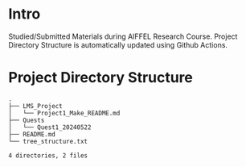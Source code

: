 # Intro
Studied/Submitted Materials during AIFFEL Research Course.
Project Directory Structure is automatically updated using Github Actions.
# Project Directory Structure
```plaintext
.
├── LMS_Project
│   └── Project1_Make_README.md
├── Quests
│   └── Quest1_20240522
├── README.md
└── tree_structure.txt

4 directories, 2 files
```
<!-- END OF DIRECTORY STRUCTURE -->

